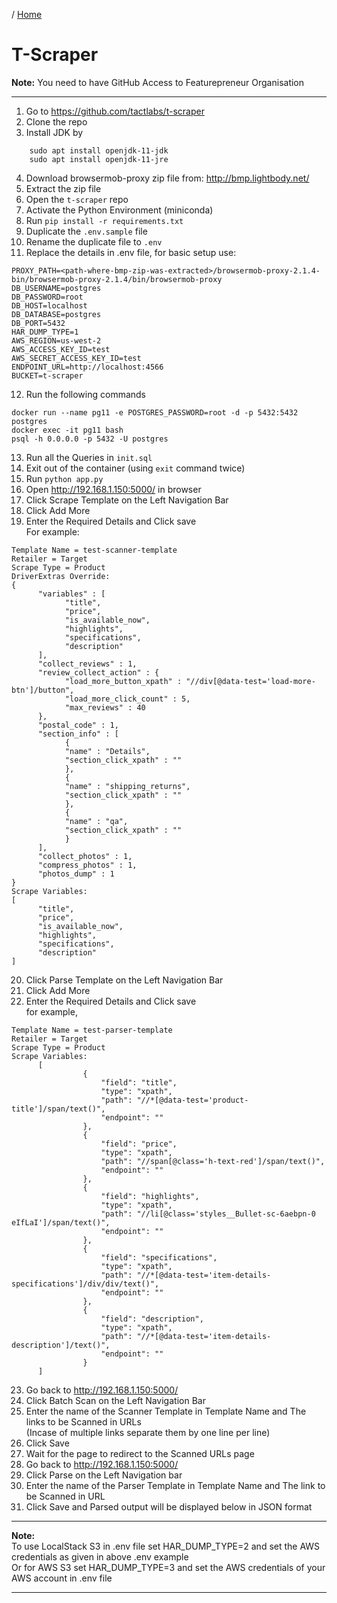 / [Home](index.md)

# T-Scraper

**Note:** You need to have GitHub Access to Featurepreneur Organisation

 ---

1. Go to https://github.com/tactlabs/t-scraper
2. Clone the repo
3. Install JDK by 
```
    sudo apt install openjdk-11-jdk
    sudo apt install openjdk-11-jre
```
4. Download browsermob-proxy zip file from: http://bmp.lightbody.net/
5. Extract the zip file
6. Open the `t-scraper` repo
7. Activate the Python Environment (miniconda)
8. Run ```pip install -r requirements.txt```
9. Duplicate the `.env.sample` file
10. Rename the duplicate file to `.env`
11. Replace the details in .env file, for basic setup use:
```
PROXY_PATH=<path-where-bmp-zip-was-extracted>/browsermob-proxy-2.1.4-bin/browsermob-proxy-2.1.4/bin/browsermob-proxy
DB_USERNAME=postgres
DB_PASSWORD=root
DB_HOST=localhost
DB_DATABASE=postgres
DB_PORT=5432
HAR_DUMP_TYPE=1
AWS_REGION=us-west-2
AWS_ACCESS_KEY_ID=test
AWS_SECRET_ACCESS_KEY_ID=test
ENDPOINT_URL=http://localhost:4566
BUCKET=t-scraper
```
12. Run the following commands
```
docker run --name pg11 -e POSTGRES_PASSWORD=root -d -p 5432:5432 postgres
docker exec -it pg11 bash
psql -h 0.0.0.0 -p 5432 -U postgres
```
13. Run all the Queries in `init.sql`
14. Exit out of the container (using ```exit``` command twice)
15. Run ```python app.py```
16. Open http://192.168.1.150:5000/ in browser
17. Click Scrape Template on the Left Navigation Bar
18. Click Add More
19. Enter the Required Details and Click save  
For example:
```
Template Name = test-scanner-template
Retailer = Target
Scrape Type = Product
DriverExtras Override:
{
      "variables" : [
            "title",
            "price",
            "is_available_now",
            "highlights",
            "specifications",
            "description"
      ],
      "collect_reviews" : 1,
      "review_collect_action" : {
            "load_more_button_xpath" : "//div[@data-test='load-more-btn']/button",
            "load_more_click_count" : 5,
            "max_reviews" : 40
      },
      "postal_code" : 1, 
      "section_info" : [
            {
            "name" : "Details",
            "section_click_xpath" : ""
            },
            {
            "name" : "shipping_returns",
            "section_click_xpath" : ""
            },
            {
            "name" : "qa",
            "section_click_xpath" : ""
            }
      ],
      "collect_photos" : 1,
      "compress_photos" : 1,
      "photos_dump" : 1
}
Scrape Variables:
[
      "title",
      "price",
      "is_available_now",
      "highlights",
      "specifications",
      "description"
]
```
20.  Click Parse Template on the Left Navigation Bar
21. Click Add More
22. Enter the Required Details and Click save  
for example,
```
Template Name = test-parser-template
Retailer = Target
Scrape Type = Product
Scrape Variables:
      [
                {
                    "field": "title",
                    "type": "xpath",
                    "path": "//*[@data-test='product-title']/span/text()",
                    "endpoint": ""
                },
                {
                    "field": "price",
                    "type": "xpath",
                    "path": "//span[@class='h-text-red']/span/text()",
                    "endpoint": ""
                },
                {
                    "field": "highlights",
                    "type": "xpath",
                    "path": "//li[@class='styles__Bullet-sc-6aebpn-0 eIfLaI']/span/text()",
                    "endpoint": ""
                },
                {
                    "field": "specifications",
                    "type": "xpath",
                    "path": "//*[@data-test='item-details-specifications']/div/div/text()",
                    "endpoint": ""
                },
                {
                    "field": "description",
                    "type": "xpath",
                    "path": "//*[@data-test='item-details-description']/text()",
                    "endpoint": ""
                }
      ]
```
23. Go back to http://192.168.1.150:5000/
24. Click Batch Scan  on the Left Navigation Bar
25. Enter the name of the Scanner Template in Template Name and The links to be Scanned in URLs  
      (Incase of multiple links separate them by one line per line)
26. Click Save
27. Wait for the page to redirect to the Scanned URLs page
28.  Go back to http://192.168.1.150:5000/
29. Click Parse  on the Left Navigation bar
30. Enter the name of the Parser Template in Template Name and The link to be Scanned in URL
31. Click Save and Parsed output will be displayed below in JSON format

---

**Note:**  
To use LocalStack S3 in .env file set HAR_DUMP_TYPE=2 and set the AWS credentials as given in above .env example  
Or for AWS S3 set HAR_DUMP_TYPE=3 and set the AWS credentials of your AWS account in .env file

---
